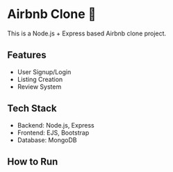 # Airbnb Clone 🏡

This is a Node.js + Express based Airbnb clone project.

## Features
- User Signup/Login
- Listing Creation
- Review System

## Tech Stack
- Backend: Node.js, Express
- Frontend: EJS, Bootstrap
- Database: MongoDB

## How to Run
